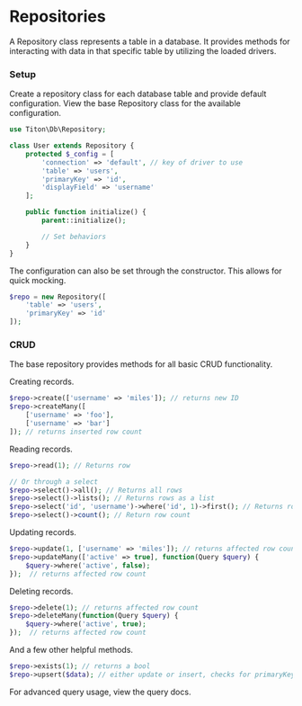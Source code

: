 # Repositories #

A Repository class represents a table in a database.
It provides methods for interacting with data in that specific table by utilizing the loaded drivers.

### Setup ###

Create a repository class for each database table and provide default configuration.
View the base Repository class for the available configuration.

```php
use Titon\Db\Repository;

class User extends Repository {
    protected $_config = [
        'connection' => 'default', // key of driver to use
        'table' => 'users',
        'primaryKey' => 'id',
        'displayField' => 'username'
    ];

    public function initialize() {
        parent::initialize();

        // Set behaviors
    }
}
```

The configuration can also be set through the constructor. This allows for quick mocking.

```php
$repo = new Repository([
    'table' => 'users',
    'primaryKey' => 'id'
]);
```

### CRUD ###

The base repository provides methods for all basic CRUD functionality.

Creating records.

```php
$repo->create(['username' => 'miles']); // returns new ID
$repo->createMany([
    ['username' => 'foo'],
    ['username' => 'bar']
]); // returns inserted row count
```

Reading records.

```php
$repo->read(1); // Returns row

// Or through a select
$repo->select()->all(); // Returns all rows
$repo->select()->lists(); // Returns rows as a list
$repo->select('id', 'username')->where('id', 1)->first(); // Returns row
$repo->select()->count(); // Return row count
```

Updating records.

```php
$repo->update(1, ['username' => 'miles']); // returns affected row count
$repo->updateMany(['active' => true], function(Query $query) {
    $query->where('active', false);
});  // returns affected row count
```

Deleting records.

```php
$repo->delete(1); // returns affected row count
$repo->deleteMany(function(Query $query) {
    $query->where('active', true);
});  // returns affected row count
```

And a few other helpful methods.

```php
$repo->exists(1); // returns a bool
$repo->upsert($data); // either update or insert, checks for primaryKey field in $data or 2nd argument
```

For advanced query usage, view the query docs.
